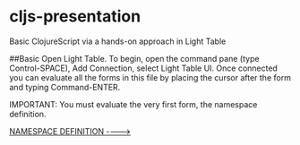 # cljs-presentation
Basic ClojureScript via a hands-on approach in Light Table

##Basic
Open Light Table.
To begin, open the command pane (type Control-SPACE), Add Connection, select Light Table UI. Once connected you can evaluate all the forms in this file by placing the cursor after the form and typing Command-ENTER.

IMPORTANT: You must evaluate the very first form, the namespace definition.

[NAMESPACE DEFINITION ---->](https://github.com/wallclockbuilder/cljs-presentation/blob/master/1_namespaces)
